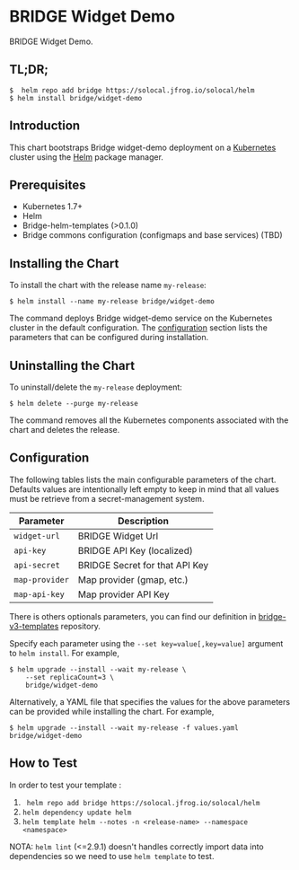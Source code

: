 # BRIDGE Widget Demo

BRIDGE Widget Demo.

## TL;DR;

```console
$  helm repo add bridge https://solocal.jfrog.io/solocal/helm
$ helm install bridge/widget-demo
```

## Introduction

This chart bootstraps Bridge widget-demo deployment on 
a [Kubernetes](http://kubernetes.io) cluster using the [Helm](https://helm.sh) package manager.

## Prerequisites

- Kubernetes 1.7+
- Helm
- Bridge-helm-templates (>0.1.0)
- Bridge commons configuration (configmaps and base services) (TBD)


## Installing the Chart

To install the chart with the release name `my-release`:

```console
$ helm install --name my-release bridge/widget-demo
```

The command deploys Bridge widget-demo service on the Kubernetes cluster in the default configuration. 
The [configuration](#configuration) section lists the parameters that can be configured during installation.

## Uninstalling the Chart

To uninstall/delete the `my-release` deployment:

```console
$ helm delete --purge my-release
```

The command removes all the Kubernetes components associated with the chart and deletes the release.

## Configuration

The following tables lists the main configurable parameters of the chart.
Defaults values are intentionally left empty to keep in mind that all values must be retrieve from a secret-management system.

| Parameter        | Description                    |
| ---------------- | ------------------------------ |
| `widget-url`     | BRIDGE Widget Url              |      
| `api-key`        | BRIDGE API Key (localized)     |
| `api-secret`     | BRIDGE Secret for that API Key |
| `map-provider`   | Map provider (gmap, etc.)      | 
| `map-api-key`    | Map provider API Key           |

There is others optionals parameters, you can find our definition in [bridge-v3-templates](https://github.com/Leadformance/bridge-helm-charts) repository.

Specify each parameter using the `--set key=value[,key=value]` argument to `helm install`. For example,

```console
$ helm upgrade --install --wait my-release \
    --set replicaCount=3 \
    bridge/widget-demo
```

Alternatively, a YAML file that specifies the values for the above parameters can be provided while installing the chart. For example,

```console
$ helm upgrade --install --wait my-release -f values.yaml bridge/widget-demo
```

## How to Test

In order to test your template : 
1. ` helm repo add bridge https://solocal.jfrog.io/solocal/helm`
1. `helm dependency update helm`
1. `helm template helm --notes -n <release-name> --namespace <namespace>`
      
NOTA: `helm lint` (<=2.9.1) doesn't handles correctly import data into dependencies so we need to use `helm template` to test.
